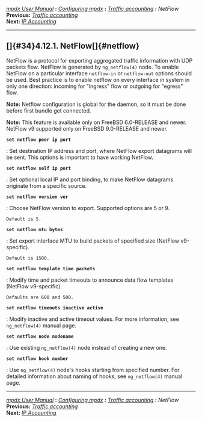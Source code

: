 [*mpdx User Manual*](README.md) **:** [*Configuring mpdx*](mpd17.md)
**:** [*Traffic accounting*](mpd33.md) **:** *NetFlow*\
**Previous:** [*Traffic accounting*](mpd33.md)\
**Next:** [*IP Accounting*](mpd35.md)

------------------------------------------------------------------------

## []{#34}4.12.1. NetFlow[]{#netflow}

NetFlow is a protocol for exporting aggregated traffic information with
UDP packets flow. NetFlow is generated by `ng_netflow(4)` node. To
enable NetFlow on a particular interface `netflow-in` or `netflow-out`
options should be used. Best practice is to enable netflow on every
interface in system in only one direction: incoming for \"ingress\" flow
or outgoing for \"egress\" flow.

**Note:** Netflow configuration is global for the daemon, so it must be
done before first bundle get connected.

**Note:** This feature is available only on FreeBSD 6.0-RELEASE and
newer. NetFlow v9 supported only on FreeBSD 9.0-RELEASE and newer.

**`set netflow peer ip port`**

:   Set destination IP address and port, where NetFlow export datagrams
    will be sent. This options is important to have working NetFlow.

**`set netflow self ip port`**

:   Set optional local IP and port binding, to make NetFlow datagrams
    originate from a specific source.

**`set netflow version ver`**

:   Choose NetFlow version to export. Supported options are 5 or 9.

    Default is 5.

**`set netflow mtu bytes`**

:   Set export interface MTU to build packets of specified size (NetFlow
    v9-specific).

    Default is 1500.

**`set netflow template time packets`**

:   Modify time and packet timeouts to announce data flow templates
    (NetFlow v9-specific).

    Defaults are 600 and 500.

**`set netflow timeouts inactive active`**

:   Modify inactive and active timeout values. For more information, see
    `ng_netflow(4)` manual page.

**`set netflow node nodename`**

:   Use existing `ng_netflow(4)` node instead of creating a new one.

**`set netflow hook number`**

:   Use `ng_netflow(4)` node\'s hooks starting from specified number.
    For detailed information about naming of hooks, see `ng_netflow(4)`
    manual page.

------------------------------------------------------------------------

[*mpdx User Manual*](README.md) **:** [*Configuring mpdx*](mpd17.md)
**:** [*Traffic accounting*](mpd33.md) **:** *NetFlow*\
**Previous:** [*Traffic accounting*](mpd33.md)\
**Next:** [*IP Accounting*](mpd35.md)
